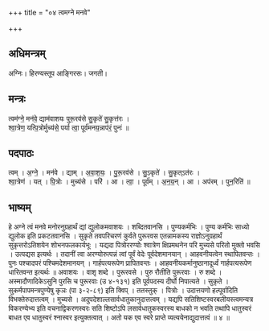 +++
title = "०४ त्वमग्ने मनवे"

+++
## अधिमन्त्रम्
अग्निः। हिरण्यस्तूप आङ्गिरसः। जगती।

## मन्त्रः
त्वम॑ग्ने॒ मन॑वे॒ द्याम॑वाशयः पुरू॒रव॑से सु॒कृते॑ सु॒कृत्त॑रः ।  
श्वा॒त्रेण॒ यत्पि॒त्रोर्मुच्य॑से॒ पर्या त्वा॒ पूर्व॑मनय॒न्नाप॑रं॒ पुनः॑ ॥

## पदपाठः
त्वम् । अ॒ग्ने॒ । मन॑वे । द्याम् । अ॒वा॒श॒यः॒ । पु॒रू॒रव॑से । सु॒ऽकृते॑ । सु॒कृत्ऽत॑रः ।  
श्वा॒त्रेण॑ । यत् । पि॒त्रोः । मुच्य॑से । परि॑ । आ । त्वा॒ । पूर्व॑म् । अ॒न॒य॒न् । आ । अप॑रम् । पुन॒रिति॑ ॥

## भाष्यम्
हे अग्ने त्वं मनवे मनोरनुग्रहार्थं द्यां द्युलोकमवाशयः । शब्दितवानसि । पुण्यकर्मभिः । पुण्य कर्मभिः साध्यो द्युलोक इति प्रकटतवानसि । सुकृते तवपरिचरणं कुर्वते पुरूरवस एतन्नामकस्य राज्ञोऽनुग्रहार्थं सुकृत्तरोऽतिशयेन शोभनफलकार्यभूः । यद्यदा पित्रोररण्योः श्वात्रेण क्षिप्रमथनेन परि मुच्यसे परितो मुक्तो भवसि । उत्पद्यस इत्यर्थः । तदानीं त्वा अरण्योरुत्पन्नं त्वां पूर्वं वेदेः पूर्वदेशमानयान् । आहवनीयत्वेन स्थापितवन्तः । पुनः पश्चादपरं पश्चिमदेशमानयन् । गार्हपत्यरूपेण प्रापितवन्तः । आहवनीयकर्मानुष्ठानादूर्ध्वं गार्हपत्यरूपेण धारितवन्त इत्यर्थः ॥ अवाशयः । वाशृ शब्दे । पुरूरवसे । पुरु रौतीति पुरूरवाः । रु शब्दे । अस्मादौणादिकेऽसुनि पुरसि च पुरूरवाः (उ ४-१३१) इति पूर्वपदस्य दीर्घो निपात्यते । सुकृते । सुकर्मपापमन्त्रपुण्येषु कृञः (पा ३-२-८९) इति क्विप् । ततस्तुक् । पित्रोः । उदात्तयणो हल्पूर्वादिति विभक्तेरुदात्तत्वम् । मुच्यसे । अदुपदेशाल्लसार्वधातुकानुदात्तत्वम् । यद्यपि सतिशिष्टस्वरबलीयस्त्वमन्यत्र विकरण्येभ्य इति वचनाद्विकरणस्वरः सति शिष्टोऽपि लसार्वधातुकस्वरस्य बाधको न भवति तथापि धातुस्वरं बाधत एव धातुस्वरं श्नास्वर इत्युक्तत्वात् । अतो यक एव स्वरे प्राप्ते व्यत्ययेनाद्युदात्तत्वं ॥ ४ ॥